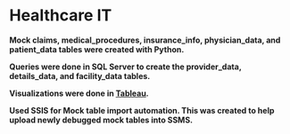 # Healthcare IT
**Mock claims, medical_procedures, insurance_info, physician_data, and patient_data tables were created with Python.**

**Queries were done in SQL Server to create the provider_data, details_data, and facility_data tables.**

**Visualizations were done in [Tableau](https://public.tableau.com/views/HealthcareIT_17008467126130/ProviderDashboard?:language=en-US&publish=yes&:display_count=n&:origin=viz_share_link).**

**Used SSIS for Mock table import automation. This was created to help upload newly debugged mock tables into SSMS.** 
